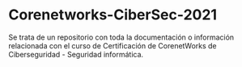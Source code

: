 # Corenetworks-CiberSec-2021
Se trata de un repositorio con toda la documentación o información relacionada con el curso de Certificación de CorenetWorks de Ciberseguridad - Seguridad informática.
